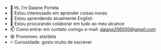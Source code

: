 - 👋 Hi, I’m Daiane Portela 
- 👀 Estou interessado em aprender coisas novas
- 🌱 Estou aprendendo atualmente English  
- 💞️ Estou procurando colaborar em tudo ao meu alcance
- 📫 Como entrar em contato comigo e-mail: daiane256000@gmail.com
- 😄 Pronomes: ela/dela
- ⚡ Curiosidade: gosto muito de escrever

<!---
Tirulipa25600/Tirulipa25600 is a ✨ special ✨ repository because its `README.md` (this file) appears on your GitHub profile.
You can click the Preview link to take a look at your changes.
--->
